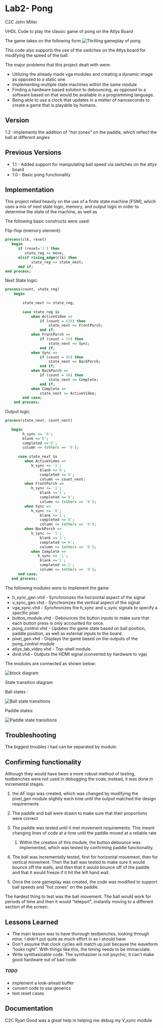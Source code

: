 Lab2- Pong
=========

C2C John Miller

VHDL Code to play the classic game of pong on the Atlys Board

The game takes on the following form
![Thrilling gameplay of pong](pong_game.jpg)


This code also supports the use of the switches on the Atlys board for modifying the speed of the ball.

The major problems that this project dealt with were:
* Utilizing the already made vga modules and creating a dynamic image as opposed to a static one
* Implementing multiple state machines within the same module
* Finding a hardware based solution to debouncing, as opposed to a software based on that would be available in a programming language.
* Being able to use a clock that updates in a matter of nanoseconds to create a game that is playable by humans.


Version
----

1.2 -Implements the addition of "hot zones" on the paddle, which reflect the ball at different angles

Previous Versions
----
* 1.1 - Added support for manipulating ball speed via switches on the atlys board
* 1.0 - Basic pong functionality

Implementation
-----------
This project relied heavily on the use of a finite state machine [FSM], which uses a mix of next state logic, memory, and output logic in order to determine the state of the machine, as well as 

The following basic constructs were used:

Flip-flop (memory element):

```Vhdl
process(clk, reset)
   begin
      if (reset='1') then
         state_reg <= move;
      elsif rising_edge(clk) then
            state_reg <= state_next;
      end if;
end process;
```

Next State logic:

```Vhdl
process(count, state_reg)
    begin
		
		state_next <= state_reg;
	
		case state_reg is
			when ActiveVideo =>
				if (count = 639) then
					state_next <= FrontPorch;
				end if;
			when FrontPorch =>
				if (count = 15) then
					state_next <= Sync;
				end if;
			when Sync =>
				if (count = 95) then
					state_next <= BackPorch;
				end if;
			when BackPorch =>
				if (count = 46) then
					state_next <= Complete;
				end if;
			when Complete =>
				state_next <= ActiveVideo;	
		end case;
	end process;

```
Output logic

```Vhdl
process(state_next, count_next)
    
   begin
		h_sync <= '0';
		blank <='0';
		completed <='0';
		column <= (others => '0');
       
      case state_next is
         when ActiveVideo =>
            h_sync <= '1';
				blank <='0';
				completed <='0';
				column <= count_next;
         when FrontPorch =>
            h_sync <= '1';
				blank <='1';
				completed <='0';
				column <= (others => '0');
         when Sync =>
            h_sync <= '0';
				blank <='1';
				completed <='0';
				column <= (others => '0');
         when BackPorch =>
            h_sync <= '1';
				blank <='1';
				completed <='0';
				column <= (others => '0');
			when Complete =>
			   h_sync <= '1';
				blank <='1';
				completed <='1';
				column <= (others => '0');
      end case;
   end process;
```

The following modules were to implement the game
* h_sync_gen.vhd - Synchronizes the horizontal aspect of the signal
* v_sync_gen.vhd - Synchronizes the vertical aspect of the signal
* vga_sync.vhd - Synchronizes the h_sync and v_sync signals to specify a specific pixel 
* button_module.vhd - Debounces the button inputs to make sure that each button press is only accounted for once.
* pong_control.vhd - Updates the game state based on ball position, paddle position, as well as external inputs to the board.
* pixel_gen.vhd - Displays the game based on the outputs of the pong_control module
* atlys_lab_video.vhd - Top-shell module
* dvid.vhd - Outputs the HDMI signal (converted by hardware to vga)

The modules are connected as shown below:

![block diagram](block_diagram.jpg)

State transition diagram

Ball states :

 ![Ball state transitions](ball_state.jpg)

Paddle states:

![Paddle state transitions](ball_state.jpg)


Troubleshooting
--------------

The biggest troubles I had can be separated by module:



Confirming functionality
--------------

Although they would have been a more robust method of testing, testbenches were not used in debugging the code, instead, it was done in incremental stages.

1. the AF logo was created, which was changed by modifying the pixel_gen module slightly each time until the output matched the design requirements

2. The paddle and ball were drawn to make sure that their proportions were correct

3. The paddle was tested until it met movement requirements. This meant changing lines of code at a time until the paddle moved at a reliable rate
    1. Within the creation of this module, the button debounce was implemented, which was tested by confirming paddle functionality.

4. The ball was incrementally tested, first for horizontal movement, then for vertical movement. Then the ball was tested to make sure it would bounce off the walls, and then that it would bounce off of the paddle and that it would freeze if it hit the left hand wall.

5. Once the core gameplay was created, the code was modified to support ball speeds and "hot zones" on the paddle. 
    
The hardest thing to test was the ball movement. The ball would work for periods of time and then it would "teleport", instantly moving to a different section of the screen.

Lessons Learned
---

* The main lesson was to have thorough testbenches, looking through mine, I didn't put quite as much effort in as I should have
* Don't assume that clock cycles will match up just because the waveform "looks right". With things like this, the timing needs to be immaculate.
* Write synthasizable code. The synthasizer is not psychic, it can't make good hardware out of bad code.




##### TODO

* implement a look-ahead buffer
* convert code to use generics
* test reset cases

Documentation
----

C2C Ryan Good was a great help in helping me debug my V_sync module

